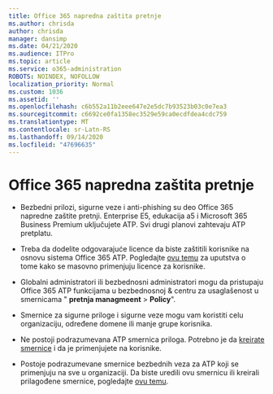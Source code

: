 ```yaml
---
title: Office 365 napredna zaštita pretnje
ms.author: chrisda
author: chrisda
manager: dansimp
ms.date: 04/21/2020
ms.audience: ITPro
ms.topic: article
ms.service: o365-administration
ROBOTS: NOINDEX, NOFOLLOW
localization_priority: Normal
ms.custom: 1036
ms.assetid: ''
ms.openlocfilehash: c6b552a11b2eee647e2e5dc7b93523b03c0e7ea3
ms.sourcegitcommit: c6692ce0fa1358ec3529e59ca0ecdfdea4cdc759
ms.translationtype: MT
ms.contentlocale: sr-Latn-RS
ms.lasthandoff: 09/14/2020
ms.locfileid: "47696635"
---
```

# <a name="office-365-advanced-threat-protection"></a>Office 365 napredna zaštita pretnje

- Bezbedni prilozi, sigurne veze i anti-phishing su deo Office 365 napredne zaštite pretnji. Enterprise E5, edukacija a5 i Microsoft 365 Business Premium uključujete ATP. Svi drugi planovi zahtevaju ATP pretplatu.

- Treba da dodelite odgovarajuće licence da biste zaštitili korisnike na osnovu sistema Office 365 ATP. Pogledajte [ovu temu](https://docs.microsoft.com/microsoft-365/admin/add-users/add-users) za uputstva o tome kako se masovno primenjuju licence za korisnike.

- Globalni administratori ili bezbednosni administratori mogu da pristupaju Office 365 ATP funkcijama u bezbednosnoj & centru za usaglašenost u smernicama " **pretnja managmeent** \> **Policy**".

- Smernice za sigurne priloge i sigurne veze mogu vam koristiti celu organizaciju, određene domene ili manje grupe korisnika.

- Ne postoji podrazumevana ATP smernica priloga. Potrebno je da [kreirate smernice](https://docs.microsoft.com/microsoft-365/security/office-365-security/set-up-atp-safe-attachments-policies) i da je primenjujete na korisnike.

- Postoje podrazumevane smernice bezbednih veza za ATP koji se primenjuju na sve u organizaciji. Da biste uredili ovu smernicu ili kreirali prilagođene smernice, pogledajte [ovu temu](https://docs.microsoft.com/microsoft-365/security/office-365-security/set-up-atp-safe-links-policies).
